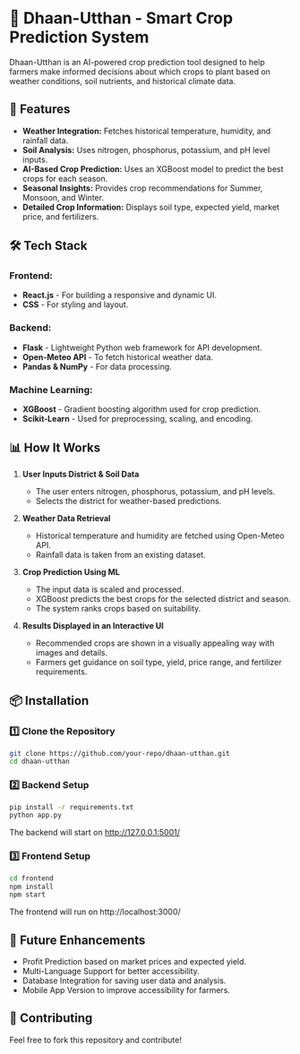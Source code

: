 # 🌾 Dhaan-Utthan - Smart Crop Prediction System

Dhaan-Utthan is an AI-powered crop prediction tool designed to help farmers make informed decisions about which crops to plant based on weather conditions, soil nutrients, and historical climate data.

## 🚀 Features

- **Weather Integration:** Fetches historical temperature, humidity, and rainfall data.
- **Soil Analysis:** Uses nitrogen, phosphorus, potassium, and pH level inputs.
- **AI-Based Crop Prediction:** Uses an XGBoost model to predict the best crops for each season.
- **Seasonal Insights:** Provides crop recommendations for Summer, Monsoon, and Winter.
- **Detailed Crop Information:** Displays soil type, expected yield, market price, and fertilizers.

## 🛠 Tech Stack

### Frontend:
- **React.js** - For building a responsive and dynamic UI.
- **CSS** - For styling and layout.

### Backend:
- **Flask** - Lightweight Python web framework for API development.
- **Open-Meteo API** - To fetch historical weather data.
- **Pandas & NumPy** - For data processing.

### Machine Learning:
- **XGBoost** - Gradient boosting algorithm used for crop prediction.
- **Scikit-Learn** - Used for preprocessing, scaling, and encoding.

## 📊 How It Works

1. **User Inputs District & Soil Data**
   - The user enters nitrogen, phosphorus, potassium, and pH levels.
   - Selects the district for weather-based predictions.

2. **Weather Data Retrieval**
   - Historical temperature and humidity are fetched using Open-Meteo API.
   - Rainfall data is taken from an existing dataset.

3. **Crop Prediction Using ML**
   - The input data is scaled and processed.
   - XGBoost predicts the best crops for the selected district and season.
   - The system ranks crops based on suitability.

4. **Results Displayed in an Interactive UI**
   - Recommended crops are shown in a visually appealing way with images and details.
   - Farmers get guidance on soil type, yield, price range, and fertilizer requirements.

## 📦 Installation

### 1️⃣ Clone the Repository
```bash
git clone https://github.com/your-repo/dhaan-utthan.git
cd dhaan-utthan
```
### 2️⃣ Backend Setup
```bash
pip install -r requirements.txt
python app.py
```
The backend will start on http://127.0.0.1:5001/
### 3️⃣ Frontend Setup
```bash
cd frontend
npm install
npm start
```
The frontend will run on http://localhost:3000/

## 🎯 Future Enhancements
- Profit Prediction based on market prices and expected yield.
- Multi-Language Support for better accessibility.
- Database Integration for saving user data and analysis.
- Mobile App Version to improve accessibility for farmers.

## 🤝 Contributing
Feel free to fork this repository and contribute!
